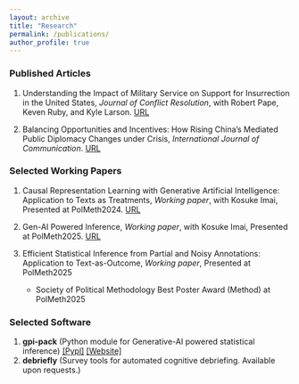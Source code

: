 ```yaml
---
layout: archive
title: "Research"
permalink: /publications/
author_profile: true
---
```



### Published Articles
1. Understanding the Impact of Military Service on Support for Insurrection in the United States, *Journal of Conflict Resolution*, with Robert Pape, Keven Ruby, and Kyle Larson. [URL](https://journals.sagepub.com/doi/10.1177/00220027241267216)

2. Balancing Opportunities and Incentives: How Rising China’s Mediated Public Diplomacy Changes under Crisis, *International Journal of Communication*. [URL](https://ijoc.org/index.php/ijoc/article/view/18676)


### Selected Working Papers
1. Causal Representation Learning with Generative Artificial Intelligence: Application to Texts as Treatments, *Working paper*, with Kosuke Imai, Presented at PolMeth2024. [URL](https://arxiv.org/abs/2410.00903)

2. Gen-AI Powered Inference, *Working paper*, with Kosuke Imai, Presented at PolMeth2025. [URL](https://arxiv.org/abs/2507.03897)

3. Efficient Statistical Inference from Partial and Noisy Annotations: Application to Text-as-Outcome, *Working paper*, Presented at PolMeth2025
    - Society of Political Methodology Best Poster Award (Method) at PolMeth2025


### Selected Software
1. **gpi-pack** (Python module for Generative-AI powered statistical inference) [[Pypl]](https://pypi.org/project/gpi-pack/) [[Website]](https://gpi-pack.github.io/index.html)
2. **debriefly** (Survey tools for automated cognitive debriefing. Available upon requests.)